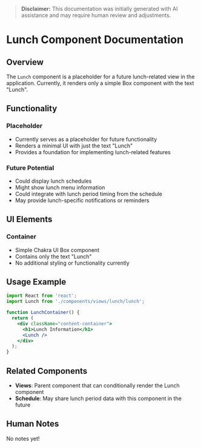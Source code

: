 > **Disclaimer:** This documentation was initially generated with AI assistance and may require human review and adjustments.

# Lunch Component Documentation

## Overview
The `Lunch` component is a placeholder for a future lunch-related view in the application. Currently, it renders only a simple Box component with the text "Lunch".

## Functionality

### Placeholder
- Currently serves as a placeholder for future functionality
- Renders a minimal UI with just the text "Lunch"
- Provides a foundation for implementing lunch-related features

### Future Potential
- Could display lunch schedules
- Might show lunch menu information
- Could integrate with lunch period timing from the schedule
- May provide lunch-specific notifications or reminders

## UI Elements

### Container
- Simple Chakra UI Box component
- Contains only the text "Lunch"
- No additional styling or functionality currently

## Usage Example

```jsx
import React from 'react';
import Lunch from './components/views/lunch/lunch';

function LunchContainer() {
  return (
    <div className="content-container">
      <h1>Lunch Information</h1>
      <Lunch />
    </div>
  );
}
```

## Related Components

- **Views**: Parent component that can conditionally render the Lunch component
- **Schedule**: May share lunch period data with this component in the future

## Human Notes

No notes yet!